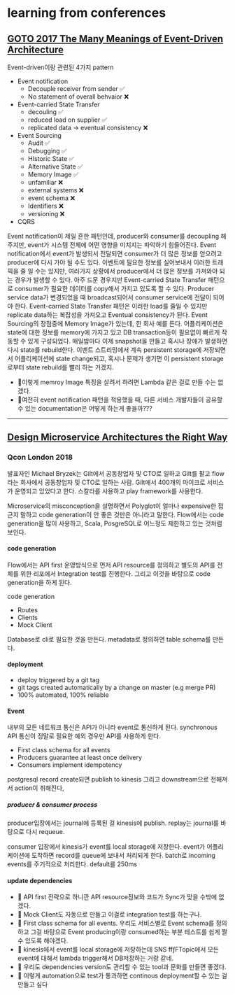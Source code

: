 # learning from conferences

## [GOTO 2017 The Many Meanings of Event-Driven Architecture](https://youtu.be/STKCRSUsyP0)

Event-driven이랑 관련된 4가지 pattern
- Event notification
  - Decouple receiver from sender ✅
  - No statement of overall behvaior ❌
- Event-carried State Transfer
  - decouling ✅
  - reduced load on supplier ✅
  - replicated data -> eventual consistency ❌
- Event Sourcing
  - Audit ✅
  - Debugging ✅ 
  - HIstoric State ✅
  - Alternative State ✅
  - Memory Image ✅
  - unfamiliar ❌
  - external systems ❌
  - event schema ❌
  - Identifiers ❌
  - versioning ❌
- CQRS

Event notification이 제일 흔한 패턴인데, producer와 consumer를 decoupling 해주지만, event가 시스템 전체에 어떤 영향을 미치지는 파악하기 힘들어진다.
Event notification에서 event가 발생되서 전달되면 consumer가 더 많은 정보를 얻으려고 producer에 다시 가야 될 수도 있다.
이벤트에 필요한 정보를 실어보내서 이러한 트래픽을 줄 일 수는 있지만, 여러가지 상황에서 producer에서 더 많은 정보를 가져와야 되는 경우가 발생할 수 있다.
아주 드문 경우지만 Event-carried State Transfer 패턴으로 consumer가 필요한 데이터를 copy해서 가지고 있도록 할 수 있다.
Producer service data가 변경되었을 때 broadcast되어서 consumer service에 전달이 되어야 한다. 
Event-carried State Transfer 패턴은 이러한 load를 줄일 수 있지만 replicate data하는 복잡성을 가져오고 Eventual consistency가 된다.
Event Sourcing의 장점중에 Memory Image가 있는데, 한 회사 예를 든다. 
어플리케이션은 state에 대한 정보를 memory에 가지고 있고 DB transaction등이 필요없이 빠르게 작동할 수 있게 구성되었다.
매일밤마다 이제 snapshot을 만들고 혹시나 장애가 발생하면 다시 state를 rebuild한다.
이벤트 스트리밍에서 계속 persistent storage에 저장되면서 어플리케이션에 state change되고,
혹시나 문제가 생기면 이 persistent storage로부터 state rebuild를 빨리 하는 거겠지.

- 🤔이렇게 memroy Image 특징을 살려서 하려면 Lambda 같은 걸로 만들 수는 없겠다.
- 🤔여전히 event notification 패턴을 적용했을 때, 다른 서비스 개발자들이 공유할 수 있는 documentation은 어떻게 하는게 좋을까???

--- 

## [Design Microservice Architectures the Right Way](https://youtu.be/j6ow-UemzBc)

### Qcon London 2018

발표자인 Michael Bryzek는 Gilt에서 공동창업자 및 CTO로 일하고 Gilt를 팔고 flow라는 회사에서 공동창업자 및 CTO로 일하는 사람.
Gilt에서 400개의 마이크로 서비스가 운영되고 있었다고 한다.
스칼라를 사용하고 play framework를 사용한다.

Microservice의 misconception을 설명하면서 Polyglot이 얼마나 expensive한 접근지 말하고 code generation이 안 좋은 것만은 아니라고 말한다.
Flow에서는 code generation을 많이 사용하고, Scala, PosgreSQL로 어느정도 제한하고 있는 것처럼 보인다.

#### code generation

Flow에서는 API first 운영방식으로 먼저 API resource를 정의하고 별도의 API를 전체를 위한 리포에서 Integration test를 진행한다.
그리고 이것을 바탕으로 code generation을 하게 된다.

code generation
- Routes
- Clients
- Mock Client

Database로 cli로 필요한 것을 만든다. metadata로 정의하면 table schema를 만든다.


#### deployment

- deploy triggered by a git tag
- git tags created automatically by a change on master (e.g merge PR)
- 100% automated, 100% reliable


#### Event

내부의 모든 네트워크 통신은 API가 아니라 event로 통신하게 된다.
synchronous API 통신이 정말로 필요한 예외 경우만 API를 사용하게 한다.

- First class schema for all events
- Producers guarantee at least once delivery
- Consumers implement idempotency

postgresql record create되면 publish to kinesis 그리고 downstream으로 전해져서 action이 취해진다,

##### producer & consumer process

producer입장에서는 journal에 등록된 걸 kinesis에 publish. replay는 journal를 바탕으로 다시 requeue.

consumer 입장에서 kinesis가 event를 local storage에 저장한다. 
event가 어플리케이션에 도착하면 record를 queue에 보내서 처리되게 한다.
batch로 incoming events를 주기적으로 처리한다. default를 250ms

#### update dependencies

- 🤔 API first 전략으로 하니깐 API resource정보와 코드가 Sync가 맞을 수밖에 없겠다.
- 🤔 Mock Client도 자동으로 만들고 이걸로 integration test를 하는구나.
- 🤔 First class schema for all events. 
우리도 서비스별로 Event schema를 정의하고 그걸 바탕으로 Event producing이랑 consumed하는 부분 테스트를 쉽게 짤 수 있도록 해야겠다.
- 🤔 kinesis에서 event를 local storage에 저장하는데 SNS ffƒFTopic에서 모든 event에 대해서 lambda trigger해서 DB저장하는 거랑 같네.
- 🤔 우리도 dependencies version도 관리할 수 있는 tool과 문화를 만들면 좋겠다.
- 🤔 이렇게 automation으로 test가 통과하면 continous deployment할 수 있는 걸 만들고 싶다